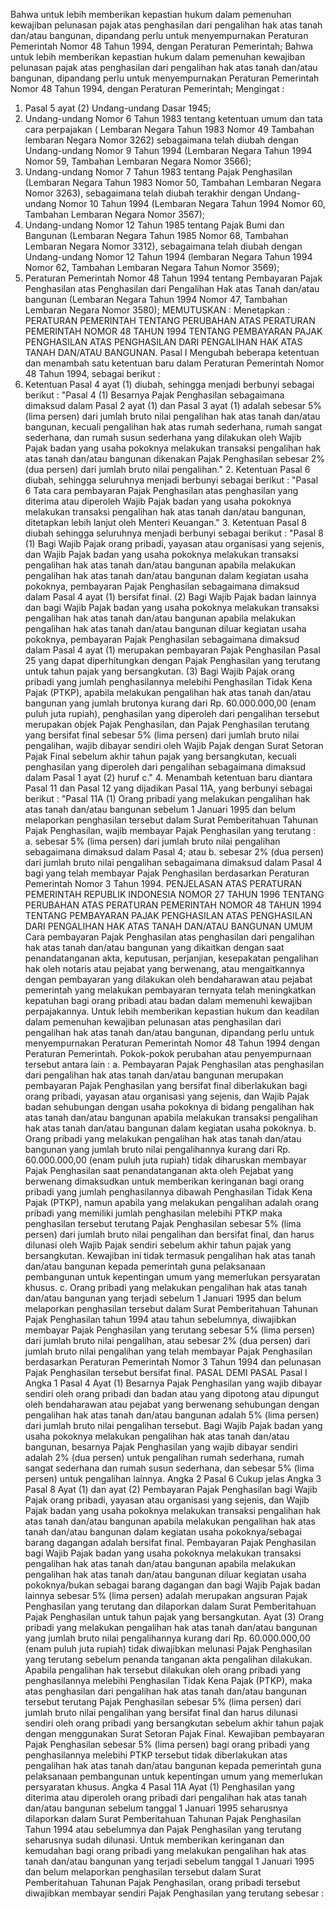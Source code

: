 Bahwa untuk lebih memberikan kepastian hukum dalam pemenuhan kewajiban pelunasan pajak atas penghasilan dari pengalihan hak atas tanah dan/atau bangunan, dipandang perlu untuk menyempurnakan Peraturan Pemerintah Nomor 48 Tahun 1994, dengan Peraturan Pemerintah; Bahwa untuk lebih memberikan kepastian hukum dalam pemenuhan kewajiban pelunasan pajak atas penghasilan dari pengalihan hak atas tanah dan/atau bangunan, dipandang perlu untuk menyempurnakan Peraturan Pemerintah Nomor 48 Tahun 1994, dengan Peraturan Pemerintah;
Mengingat :

1. Pasal 5 ayat (2) Undang-undang Dasar 1945;
2. Undang-undang Nomor 6 Tahun 1983 tentang ketentuan umum dan tata cara perpajakan ( Lembaran Negara Tahun 1983 Nomor 49 Tambahan lembaran Negara Nomor 3262) sebagaimana telah diubah dengan Undang-undang Nomor 9 Tahun 1994 (Lembaran Negara Tahun 1994 Nomor 59, Tambahan Lembaran Negara Nomor 3566);
3. Undang-undang Nomor 7 Tahun 1983 tentang Pajak Penghasilan (Lembaran Negara Tahun 1983 Nomor 50, Tambahan Lembaran Negara Nomor 3263), sebagaimana telah diubah terakhir dengan Undang-undang Nomor 10 Tahun 1994 (Lembaran Negara Tahun 1994 Nomor 60, Tambahan Lembaran Negara Nomor 3567);
4. Undang-undang Nomor 12 Tahun 1985 tentang Pajak Bumi dan Bangunan (Lembaran Negara Tahun 1985 Nomor 68, Tambahan Lembaran Negara Nomor 3312), sebagaimana telah diubah dengan Undang-undang Nomor 12 Tahun 1994 (lembaran Negara Tahun 1994 Nomor 62, Tambahan Lembaran Negara Tahun Nomor 3569);
5. Peraturan Pemerintah Nomor 48 Tahun 1994 tentang Pembayaran Pajak Penghasilan atas Penghasilan dari Pengalihan Hak atas Tanah dan/atau bangunan (Lembaran Negara Tahun 1994 Nomor 47, Tambahan Lembaran Negara Nomor 3580);
MEMUTUSKAN :
 Menetapkan : PERATURAN PEMERINTAH TENTANG PERUBAHAN ATAS PERATURAN PEMERINTAH NOMOR 48 TAHUN 1994 TENTANG PEMBAYARAN PAJAK PENGHASILAN ATAS PENGHASILAN DARI PENGALIHAN HAK ATAS TANAH DAN/ATAU BANGUNAN. Pasal I Mengubah beberapa ketentuan dan menambah satu ketentuan baru dalam Peraturan Pemerintah Nomor 48 Tahun 1994, sebagai berikut :
1. Ketentuan Pasal 4 ayat (1) diubah, sehingga menjadi berbunyi sebagai berikut : "Pasal 4 (1) Besarnya Pajak Penghasilan sebagaimana dimaksud dalam Pasal 2 ayat (1) dan Pasal 3 ayat (1) adalah sebesar 5% (lima persen) dari jumlah bruto nilai pengalihan hak atas tanah dan/atau bangunan, kecuali pengalihan hak atas rumah sederhana, rumah sangat sederhana, dan rumah susun sederhana yang dilakukan oleh Wajib Pajak badan yang usaha pokoknya melakukan transaksi pengalihan hak atas tanah dan/atau bangunan dikenakan Pajak Penghasilan sebesar 2% (dua persen) dari jumlah bruto nilai pengalihan." 2. Ketentuan Pasal 6 diubah, sehingga seluruhnya menjadi berbunyi sebagai berikut : "Pasal 6 Tata cara pembayaran Pajak Penghasilan atas penghasilan yang diterima atau diperoleh Wajib Pajak badan yang usaha pokoknya melakukan transaksi pengalihan hak atas tanah dan/atau bangunan, ditetapkan lebih lanjut oleh Menteri Keuangan." 3. Ketentuan Pasal 8 diubah sehingga seluruhnya menjadi berbunyi sebagai berikut : "Pasal 8 (1) Bagi Wajib Pajak orang pribadi, yayasan atau organisasi yang sejenis, dan Wajib Pajak badan yang usaha pokoknya melakukan transaksi pengalihan hak atas tanah dan/atau bangunan apabila melakukan pengalihan hak atas tanah dan/atau bangunan dalam kegiatan usaha pokoknya, pembayaran Pajak Penghasilan sebagaimana dimaksud dalam Pasal 4 ayat (1) bersifat final. (2) Bagi Wajib Pajak badan lainnya dan bagi Wajib Pajak badan yang usaha pokoknya melakukan transaksi pengalihan hak atas tanah dan/atau bangunan apabila melakukan pengalihan hak atas tanah dan/atau bangunan diluar kegiatan usaha pokoknya, pembayaran Pajak Penghasilan sebagaimana dimaksud dalam Pasal 4 ayat (1) merupakan pembayaran Pajak Penghasilan Pasal 25 yang dapat diperhitungkan dengan Pajak Penghasilan yang terutang untuk tahun pajak yang bersangkutan. (3) Bagi Wajib Pajak orang pribadi yang jumlah penghasilannya melebihi Penghasilan Tidak Kena Pajak (PTKP), apabila melakukan pengalihan hak atas tanah dan/atau bangunan yang jumlah brutonya kurang dari Rp. 60.000.000,00 (enam puluh juta rupiah), penghasilan yang diperoleh dari pengalihan tersebut merupakan objek Pajak Penghasilan, dan Pajak Penghasilan terutang yang bersifat final sebesar 5% (lima persen) dari jumlah bruto nilai pengalihan, wajib dibayar sendiri oleh Wajib Pajak dengan Surat Setoran Pajak Final sebelum akhir tahun pajak yang bersangkutan, kecuali penghasilan yang diperoleh dari pengalihan sebagaimana dimaksud dalam Pasal 1 ayat (2) huruf c." 4. Menambah ketentuan baru diantara Pasal 11 dan Pasal 12 yang dijadikan Pasal 11A, yang berbunyi sebagai berikut : "Pasal 11A (1) Orang pribadi yang melakukan pengalihan hak atas tanah dan/atau bangunan sebelum 1 Januari 1995 dan belum melaporkan penghasilan tersebut dalam Surat Pemberitahuan Tahunan Pajak Penghasilan, wajib membayar Pajak Penghasilan yang terutang :
a. sebesar 5% (lima persen) dari jumlah bruto nilai pengalihan sebagaimana dimaksud dalam Pasal 4; atau
b. sebesar 2% (dua persen) dari jumlah bruto nilai pengalihan sebagaimana dimaksud dalam Pasal 4 bagi yang telah membayar Pajak Penghasilan berdasarkan Peraturan Pemerintah Nomor 3 Tahun 1994. PENJELASAN ATAS PERATURAN PEMERINTAH REPUBLIK INDONESIA NOMOR 27 TAHUN 1996 TENTANG PERUBAHAN ATAS PERATURAN PEMERINTAH NOMOR 48 TAHUN 1994 TENTANG PEMBAYARAN PAJAK PENGHASILAN ATAS PENGHASILAN DARI PENGALIHAN HAK ATAS TANAH DAN/ATAU BANGUNAN UMUM Cara pembayaran Pajak Penghasilan atas penghasilan dari pengalihan hak atas tanah dan/atau bangunan yang dikaitkan dengan saat penandatanganan akta, keputusan, perjanjian, kesepakatan pengalihan hak oleh notaris atau pejabat yang berwenang, atau mengaitkannya dengan pembayaran yang dilakukan oleh bendaharawan atau pejabat pemerintah yang melakukan pembayaran ternyata telah meningkatkan kepatuhan bagi orang pribadi atau badan dalam memenuhi kewajiban perpajakannya. Untuk lebih memberikan kepastian hukum dan keadilan dalam pemenuhan kewajiban pelunasan atas penghasilan dari pengalihan hak atas tanah dan/atau bangunan, dipandang perlu untuk menyempurnakan Peraturan Pemerintah Nomor 48 Tahun 1994 dengan Peraturan Pemerintah. Pokok-pokok perubahan atau penyempurnaan tersebut antara lain :
a. Pembayaran Pajak Penghasilan atas penghasilan dari pengalihan hak atas tanah dan/atau bangunan merupakan pembayaran Pajak Penghasilan yang bersifat final diberlakukan bagi orang pribadi, yayasan atau organisasi yang sejenis, dan Wajib Pajak badan sehubungan dengan usaha pokoknya di bidang pengalihan hak atas tanah dan/atau bangunan apabila melakukan transaksi pengalihan hak atas tanah dan/atau bangunan dalam kegiatan usaha pokoknya. b. Orang pribadi yang melakukan pengalihan hak atas tanah dan/atau bangunan yang jumlah bruto nilai pengalihannya kurang dari Rp. 60.000.000,00 (enam puluh juta rupiah) tidak diharuskan membayar Pajak Penghasilan saat penandatanganan akta oleh Pejabat yang berwenang dimaksudkan untuk memberikan keringanan bagi orang pribadi yang jumlah penghasilannya dibawah Penghasilan Tidak Kena Pajak (PTKP), namun apabila yang melakukan pengalihan adalah orang pribadi yang memiliki jumlah penghasilan melebihi PTKP maka penghasilan tersebut terutang Pajak Penghasilan sebesar 5% (lima persen) dari jumlah bruto nilai pengalihan dan bersifat final, dan harus dilunasi oleh Wajib Pajak sendiri sebelum akhir tahun pajak yang bersangkutan. Kewajiban ini tidak termasuk pengalihan hak atas tanah dan/atau bangunan kepada pemerintah guna pelaksanaan pembangunan untuk kepentingan umum yang memerlukan persyaratan khusus. c. Orang pribadi yang melakukan pengalihan hak atas tanah dan/atau bangunan yang terjadi sebelum 1 Januari 1995 dan belum melaporkan penghasilan tersebut dalam Surat Pemberitahuan Tahunan Pajak Penghasilan tahun 1994 atau tahun sebelumnya, diwajibkan membayar Pajak Penghasilan yang terutang sebesar 5% (lima persen) dari jumlah bruto nilai pengalihan, atau sebesar 2% (dua persen) dari jumlah bruto nilai pengalihan yang telah membayar Pajak Penghasilan berdasarkan Peraturan Pemerintah Nomor 3 Tahun 1994 dan pelunasan Pajak Penghasilan tersebut bersifat final. PASAL DEMI PASAL Pasal I Angka 1 Pasal 4 Ayat (1) Besarnya Pajak Penghasilan yang wajib dibayar sendiri oleh orang pribadi dan badan atau yang dipotong atau dipungut oleh bendaharawan atau pejabat yang berwenang sehubungan dengan pengalihan hak atas tanah dan/atau bangunan adalah 5% (lima persen) dari jumlah bruto nilai pengalihan tersebut. Bagi Wajib Pajak badan yang usaha pokoknya melakukan pengalihan hak atas tanah dan/atau bangunan, besarnya Pajak Penghasilan yang wajib dibayar sendiri adalah 2% (dua persen) untuk pengalihan rumah sederhana, rumah sangat sederhana dan rumah susun sederhana, dan sebesar 5% (lima persen) untuk pengalihan lainnya. Angka 2 Pasal 6 Cukup jelas Angka 3 Pasal 8 Ayat (1) dan ayat (2) Pembayaran Pajak Penghasilan bagi Wajib Pajak orang pribadi, yayasan atau organisasi yang sejenis, dan Wajib Pajak badan yang usaha pokoknya melakukan transaksi pengalihan hak atas tanah dan/atau bangunan apabila melakukan pengalihan hak atas tanah dan/atau bangunan dalam kegiatan usaha pokoknya/sebagai barang dagangan adalah bersifat final. Pembayaran Pajak Penghasilan bagi Wajib Pajak badan yang usaha pokoknya melakukan transaksi pengalihan hak atas tanah dan/atau bangunan apabila melakukan pengalihan hak atas tanah dan/atau bangunan diluar kegiatan usaha pokoknya/bukan sebagai barang dagangan dan bagi Wajib Pajak badan lainnya sebesar 5% (lima persen) adalah merupakan angsuran Pajak Penghasilan yang terutang dan dilaporkan dalam Surat Pemberitahuan Pajak Penghasilan untuk tahun pajak yang bersangkutan. Ayat (3) Orang pribadi yang melakukan pengalihan hak atas tanah dan/atau bangunan yang jumlah bruto nilai pengalihannya kurang dari Rp. 60.000.000,00 (enam puluh juta rupiah) tidak diwajibkan melunasi Pajak Penghasilan yang terutang sebelum penanda tanganan akta pengalihan dilakukan. Apabila pengalihan hak tersebut dilakukan oleh orang pribadi yang penghasilannya melebihi Penghasilan Tidak Kena Pajak (PTKP), maka atas penghasilan dari pengalihan hak atas tanah dan/atau bangunan tersebut terutang Pajak Penghasilan sebesar 5% (lima persen) dari jumlah bruto nilai pengalihan yang bersifat final dan harus dilunasi sendiri oleh orang pribadi yang bersangkutan sebelum akhir tahun pajak dengan menggunakan Surat Setoran Pajak Final. Kewajiban pembayaran Pajak Penghasilan sebesar 5% (lima persen) bagi orang pribadi yang penghasilannya melebihi PTKP tersebut tidak diberlakukan atas pengalihan hak atas tanah dan/atau bangunan kepada pemerintah guna pelaksanaan pembangunan untuk kepentingan umum yang memerlukan persyaratan khusus. Angka 4 Pasal 11A Ayat (1) Penghasilan yang diterima atau diperoleh orang pribadi dari pengalihan hak atas tanah dan/atau bangunan sebelum tanggal 1 Januari 1995 seharusnya dilaporkan dalam Surat Pemberitahuan Tahunan Pajak Penghasilan Tahun 1994 atau sebelumnya dan Pajak Penghasilan yang terutang seharusnya sudah dilunasi. Untuk memberikan keringanan dan kemudahan bagi orang pribadi yang melakukan pengalihan hak atas tanah dan/atau bangunan yang terjadi sebelum tanggal 1 Januari 1995 dan belum melaporkan penghasilan tersebut dalam Surat Pemberitahuan Tahunan Pajak Penghasilan, orang pribadi tersebut diwajibkan membayar sendiri Pajak Penghasilan yang terutang sebesar :